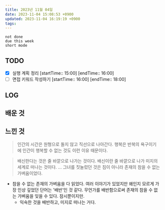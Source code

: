 ```yaml
---
title: 2023년 11월 04일
date: 2023-11-04 15:08:53 +0900
updated: 2023-11-04 16:19:19 +0900
tags: 
---
```


```tasks
not done 
due this week
short mode
```

## TODO
- [x] 실행 계획 정리 [startTime:: 15:00]  [endTime:: 16:00]
- [ ] 면접 키워드 작성하기 [startTime:: 16:00] [endTime:: 18:00]

## LOG

## 배운 것

## 느낀 것

> 인간의 시간은 원형으로 돌지 않고 직선으로 나아간다.
> 행복은 반복의 욕구이기에 인간이 행복할 수 없는 것도 이런 이유 때문이다.

> 배신한다는 것은 줄 바깥으로 나가는 것이다. 
> 배신이란 줄 바깥으로 나가 미지의 세계로 떠나는 것이다.
> ...
> 그녀를 짓눌렀던 것은 짐이 아니라 존재의 참을 수 없는 가벼움이었다.

- 참을 수 없는 존재의 가벼움을 다 읽었다. 여러 이야기가 있었지만 왜인지 모르게 가장 인상 깊었던 단어는 '배반'인 것 같다. 무언가를 배반함으로써 존재의 참을 수 없는 가벼움을 잊을 수 있다. 잠시뿐이지만.
	- 익숙한 것을 배반하고, 미지로 떠나는 거다. 
